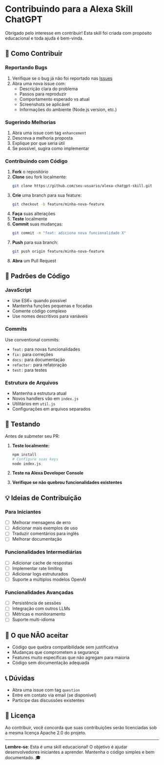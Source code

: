 # Contribuindo para a Alexa Skill ChatGPT

Obrigado pelo interesse em contribuir! Esta skill foi criada com propósito educacional e toda ajuda é bem-vinda.

## 🤝 Como Contribuir

### Reportando Bugs

1. Verifique se o bug já não foi reportado nas [Issues](https://github.com/johnnyvernin/alexa-chatgpt-skill/issues)
2. Abra uma nova issue com:
   - Descrição clara do problema
   - Passos para reproduzir
   - Comportamento esperado vs atual
   - Screenshots se aplicável
   - Informações do ambiente (Node.js version, etc.)

### Sugerindo Melhorias

1. Abra uma issue com tag `enhancement`
2. Descreva a melhoria proposta
3. Explique por que seria útil
4. Se possível, sugira como implementar

### Contribuindo com Código

1. **Fork** o repositório
2. **Clone** seu fork localmente:
   ```bash
   git clone https://github.com/seu-usuario/alexa-chatgpt-skill.git
   ```
3. **Crie** uma branch para sua feature:
   ```bash
   git checkout -b feature/minha-nova-feature
   ```
4. **Faça** suas alterações
5. **Teste** localmente
6. **Commit** suas mudanças:
   ```bash
   git commit -m "feat: adiciona nova funcionalidade X"
   ```
7. **Push** para sua branch:
   ```bash
   git push origin feature/minha-nova-feature
   ```
8. **Abra** um Pull Request

## 📝 Padrões de Código

### JavaScript
- Use ES6+ quando possível
- Mantenha funções pequenas e focadas
- Comente código complexo
- Use nomes descritivos para variáveis

### Commits
Use conventional commits:
- `feat:` para novas funcionalidades
- `fix:` para correções
- `docs:` para documentação
- `refactor:` para refatoração
- `test:` para testes

### Estrutura de Arquivos
- Mantenha a estrutura atual
- Novos handlers vão em `index.js`
- Utilitários em `util.js`
- Configurações em arquivos separados

## 🧪 Testando

Antes de submeter seu PR:

1. **Teste localmente:**
   ```bash
   npm install
   # Configure suas keys
   node index.js
   ```

2. **Teste na Alexa Developer Console**
3. **Verifique se não quebrou funcionalidades existentes**

## 💡 Ideias de Contribuição

### Para Iniciantes
- [ ] Melhorar mensagens de erro
- [ ] Adicionar mais exemplos de uso
- [ ] Traduzir comentários para inglês
- [ ] Melhorar documentação

### Funcionalidades Intermediárias
- [ ] Adicionar cache de respostas
- [ ] Implementar rate limiting
- [ ] Adicionar logs estruturados
- [ ] Suporte a múltiplos modelos OpenAI

### Funcionalidades Avançadas
- [ ] Persistência de sessões
- [ ] Integração com outros LLMs
- [ ] Métricas e monitoramento
- [ ] Suporte multi-idioma

## 🚫 O que NÃO aceitar

- Código que quebra compatibilidade sem justificativa
- Mudanças que comprometem a segurança
- Features muito específicas que não agregam para maioria
- Código sem documentação adequada

## 📞 Dúvidas

- Abra uma issue com tag `question`
- Entre em contato via email (se disponível)
- Participe das discussões existentes

## 📄 Licença

Ao contribuir, você concorda que suas contribuições serão licenciadas sob a mesma licença Apache 2.0 do projeto.

---

**Lembre-se**: Esta é uma skill educacional! O objetivo é ajudar desenvolvedores iniciantes a aprender. Mantenha o código simples e bem documentado. 🎓
